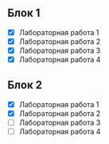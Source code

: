 ## Блок 1
   - [x] Лабораторная работа 1
   - [x] Лабораторная работа 2
   - [x] Лабораторная работа 3
   - [x] Лабораторная работа 4
## Блок 2
   - [x] Лабораторная работа 1
   - [x] Лабораторная работа 2
   - [ ] Лабораторная работа 3
   - [ ] Лабораторная работа 4